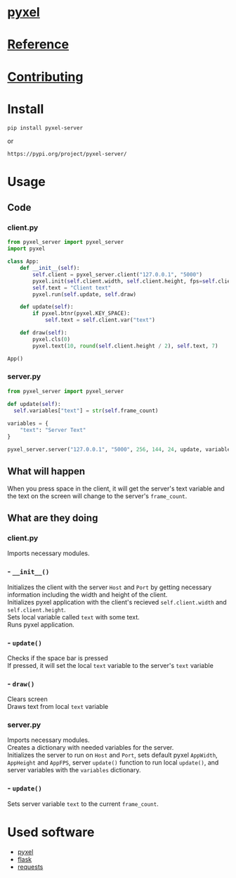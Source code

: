 # [pyxel](https://github.com/kitao/pyxel)  
# [Reference](https://floppidisk.github.io/pyxel_server/reference)  
# [Contributing](https://floppidisk.github.io/pyxel_server/contribute)  
# Install
```
pip install pyxel-server
```  
or
```
https://pypi.org/project/pyxel-server/
```
# Usage
## Code
### client.py
```python
from pyxel_server import pyxel_server
import pyxel

class App:
    def __init__(self):
        self.client = pyxel_server.client("127.0.0.1", "5000")
        pyxel.init(self.client.width, self.client.height, fps=self.client.fps)
        self.text = "Client text"
        pyxel.run(self.update, self.draw)

    def update(self):
        if pyxel.btnr(pyxel.KEY_SPACE):
            self.text = self.client.var("text")

    def draw(self):
        pyxel.cls(0)
        pyxel.text(10, round(self.client.height / 2), self.text, 7)

App()
```
### server.py
```python
from pyxel_server import pyxel_server

def update(self):
  self.variables["text"] = str(self.frame_count)
  
variables = {
    "text": "Server Text"
}

pyxel_server.server("127.0.0.1", "5000", 256, 144, 24, update, variables=variables)
```
## What will happen
When you press space in the client, it will get the server's text variable and the text on the screen will change to the server's `frame_count`.  
## What are they doing
### client.py
Imports necessary modules.  
###  - `__init__()`  
Initializes the client with the server `Host` and `Port` by getting necessary information including the width and height of the client.  
Initializes pyxel application with the client's recieved `self.client.width` and `self.client.height`.  
Sets local variable called `text` with some text.  
Runs pyxel application.  
###  - `update()`  
Checks if the space bar is pressed  
If pressed, it will set the local `text` variable to the server's `text` variable  
###  - `draw()`  
Clears screen  
Draws text from local `text` variable  
### server.py
Imports necessary modules.    
Creates a dictionary with needed variables for the server.  
Initializes the server to run on `Host` and `Port`, sets default pyxel `AppWidth`, `AppHeight` and `AppFPS`, server `update()` function to run local `update()`, and server variables with the `variables` dictionary. 
###  - `update()`
Sets server variable `text` to the current `frame_count`.  
# Used software
* [pyxel](https://github.com/kitao/pyxel)  
* [flask](https://flask.palletsprojects.com)  
* [requests](https://docs.python-requests.org)  
